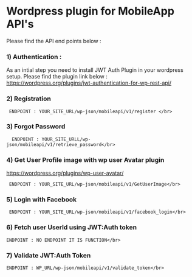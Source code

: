 # Wordpress plugin for MobileApp API's

Please find the API end points below : </br>

### 1) Authentication : </br>
   As an intial step you need to install JWT Auth Plugin in your wordpress setup. Please find the plugin link below : </br>
    https://wordpress.org/plugins/jwt-authentication-for-wp-rest-api/</br>
 
### 2) Registration </br> 
 ```
  ENDPOINT : YOUR_SITE_URL/wp-json/mobileapi/v1/register </br>
  ```
### 3) Forgot Password </br>
 ```
   ENDPOINT : YOUR_SITE_URLL/wp-json/mobileapi/v1/retrieve_password</br>
   ```
   
### 4) Get User Profile image with wp user Avatar plugin </br>
 https://wordpress.org/plugins/wp-user-avatar/ </br>

 ```
  ENDPOINT : YOUR_SITE_URL/wp-json/mobileapi/v1/GetUserImage</br>
  ```
  
### 5) Login with Facebook</br>
 ```
  ENDPOINT : YOUR_SITE_URL/wp-json/mobileapi/v1/facebook_login</br>
  ```
  
### 6) Fetch user UserId using JWT:Auth token</br> 
 
 ```
 ENDPOINT : NO ENDPOINT IT IS FUNCTION</br>
 ```
 
### 7) Validate JWT:Auth Token</br>
 ```
 ENDPOINT : WP_URL/wp-json/mobileapi/v1/validate_token</br>
 ```
 
